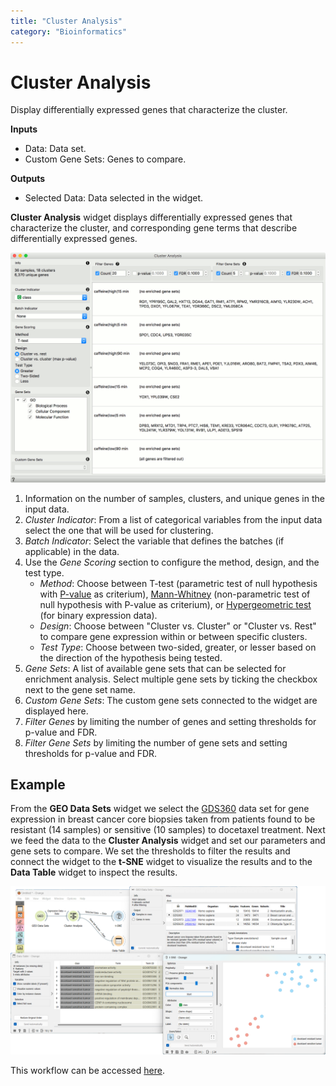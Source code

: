 ```yaml
---
title: "Cluster Analysis"
category: "Bioinformatics"
---
```

Cluster Analysis
================

Display differentially expressed genes that characterize the cluster.

**Inputs**
- Data: Data set.
- Custom Gene Sets: Genes to compare.

**Outputs**
- Selected Data: Data selected in the widget.


**Cluster Analysis** widget displays differentially expressed genes that characterize the cluster, and corresponding gene terms that describe differentially expressed genes.

![](/widget-catalog/bioinformatics/images/cluster_analysis/Cluster-Analysis-stamped.png)

1. Information on the number of samples, clusters, and unique genes in the input data.
2. *Cluster Indicator*: From a list of categorical variables from the input data select the one that will be used for clustering.
3. *Batch Indicator*: Select the variable that defines the batches (if applicable) in the data.
4. Use the *Gene Scoring* section to configure the method, design, and the test type.
    - *Method*: Choose between T-test (parametric test of null hypothesis with [P-value](https://en.wikipedia.org/wiki/P-value) as criterium), [Mann-Whitney](https://en.wikipedia.org/wiki/Mann%E2%80%93Whitney_U_test) (non-parametric test of null hypothesis with P-value as criterium), or [Hypergeometric test](https://en.wikipedia.org/wiki/Hypergeometric_distribution#Hypergeometric_test) (for binary expression data).
    - *Design*: Choose between "Cluster vs. Cluster" or "Cluster vs. Rest" to compare gene expression within or between specific clusters.
    - *Test Type*: Choose between two-sided, greater, or lesser based on the direction of the hypothesis being tested.
5. *Gene Sets*: A list of available gene sets that can be selected for enrichment analysis. Select multiple gene sets by ticking the checkbox next to the gene set name.
6. *Custom Gene Sets*: The custom gene sets connected to the widget are displayed here.
7. *Filter Genes* by limiting the number of genes and setting thresholds for p-value and FDR.
8. *Filter Gene Sets* by limiting the number of gene sets and setting thresholds for p-value and FDR.

Example
-------

From the **GEO Data Sets** widget we select the [GDS360](https://pubmed.ncbi.nlm.nih.gov/15718313/) data set for gene expression in breast cancer core biopsies taken from patients found to be resistant (14 samples) or sensitive (10 samples) to docetaxel treatment. Next we feed the data to the **Cluster Analysis** widget and set our parameters and gene sets to compare. We set the thresholds to filter the results and connect the widget to the **t-SNE** widget to visualize the results and to the **Data Table** widget to inspect the results.

![](/widget-catalog/bioinformatics/images/cluster_analysis/Cluster-Analysis-Example.png)

This workflow can be accessed [here](https://download.biolab.si/download/files/workflows/orange/bioinformatics_cluster_analysis.ows).
